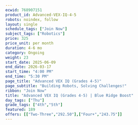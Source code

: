```yaml
---
ecwid: 768907151
product_id: Advanced-VEX-IQ-4-5
robots: noindex, follow
layout: single
schedule_tags: ["Join Now"]
subject_tags: ["Robotics"]
price: 325
price_unit: per month
duration: 4-6 mo
category: Ongoing
weight: 23
start_date: 2025-06-09
end_date: 2026-03-17
start_time: "4:00 PM"
end_time: "5:30 PM"
page_title: "Advanced VEX IQ (Grades 4-5)"
page_subtitle: "Building Robots, Solving Challenges!"
ribbon: "Join Now"
title: "Advanced VEX IQ (Grades 4-5) | Blue Ridge Boost"
day_tags: ["Thu"]
grade_tags: ["4th","5th"]
featured: 189
offers: [["Two-Three","292.50"],["Four+","243.75"]]
---
```

